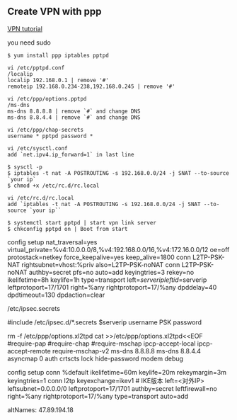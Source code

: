 ## Create VPN with ppp

[VPN tutorial][tutorial]

you need sudo

```
$ yum install ppp iptables pptpd

vi /etc/pptpd.conf
/localip
localip 192.168.0.1 | remove '#'
remoteip 192.168.0.234-238,192.168.0.245 | remove '#'

vi /etc/ppp/options.pptpd
/ms-dns
ms-dns 8.8.8.8 | remove `#` and change DNS 
ms-dns 8.8.4.4 | remove `#` and change DNS

vi /etc/ppp/chap-secrets
username * pptpd password *

vi /etc/sysctl.conf
add `net.ipv4.ip_forward=1` in last line 

$ sysctl -p
$ iptables -t nat -A POSTROUTING -s 192.168.0.0/24 -j SNAT --to-source `your ip`
$ chmod +x /etc/rc.d/rc.local

vi /etc/rc.d/rc.local
add `iptables -t nat -A POSTROUTING -s 192.168.0.0/24 -j SNAT --to-source `your ip``

$ systemctl start pptpd | start vpn link server
$ chkconfig pptpd on | Boot from start
```

[tutorial]:http://www.xiukee.com/show_530564.html 

config setup
    nat_traversal=yes
    virtual_private=%v4:10.0.0.0/8,%v4:192.168.0.0/16,%v4:172.16.0.0/12
    oe=off
    protostack=netkey 
    force_keepalive=yes 
    keep_alive=1800
conn L2TP-PSK-NAT
    rightsubnet=vhost:%priv 
    also=L2TP-PSK-noNAT
conn L2TP-PSK-noNAT
    authby=secret 
    pfs=no 
    auto=add 
    keyingtries=3 
    rekey=no 
    ikelifetime=8h 
    keylife=1h 
    type=transport 
    left=$serverip 
    leftid=$serverip 
    leftprotoport=17/1701 
    right=%any 
    rightprotoport=17/%any 
    dpddelay=40 
    dpdtimeout=130 
    dpdaction=clear

/etc/ipsec.secrets


#include /etc/ipsec.d/*.secrets 
$serverip username PSK password

rm -f /etc/ppp/options.xl2tpd 
cat >>/etc/ppp/options.xl2tpd<<EOF 
#require-pap 
#require-chap 
#require-mschap 
ipcp-accept-local 
ipcp-accept-remote 
require-mschap-v2 
ms-dns 8.8.8.8 
ms-dns 8.8.4.4 
asyncmap 0 
auth 
crtscts 
lock 
hide-password 
modem 
debug 


config setup
conn %default
	ikelifetime=60m
	keylife=20m
	rekeymargin=3m
	keyingtries=1
conn l2tp
	keyexchange=ikev1 # IKE版本
	left=<对外IP>
	leftsubnet=0.0.0.0/0
	leftprotoport=17/1701
	authby=secret
	leftfirewall=no
	right=%any
	rightprotoport=17/%any
	type=transport
	auto=add


  altNames:  47.89.194.18